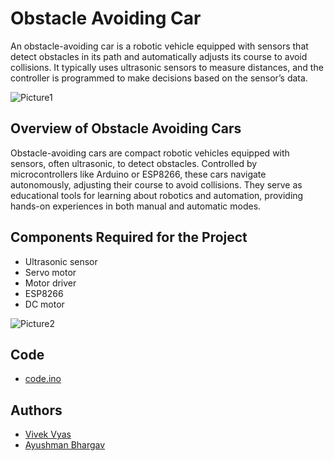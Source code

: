 # Obstacle Avoiding Car


An obstacle-avoiding car is a robotic vehicle equipped with sensors that detect obstacles in its path and automatically adjusts its course to avoid collisions. It typically uses ultrasonic sensors to measure distances, and the controller is programmed to make decisions based on the sensor’s data. 

![Picture1](https://github.com/Vivekvyas23/Object_avoiding_car/assets/147385378/fc1d7aab-74e3-48f3-8ca9-73d1302bcd02)


## Overview of Obstacle Avoiding Cars
Obstacle-avoiding cars are compact robotic vehicles equipped with sensors, often ultrasonic, to detect obstacles. Controlled by microcontrollers like Arduino or ESP8266, these cars navigate autonomously, adjusting their course to avoid collisions. They serve as educational tools for learning about robotics and automation, providing hands-on experiences in both manual and automatic modes. 

## Components Required for the Project
- Ultrasonic sensor
- Servo motor
- Motor driver
- ESP8266
- DC motor
  
![Picture2](https://github.com/Vivekvyas23/Object_avoiding_car/assets/147385378/0517f638-69e6-4f8e-880c-16211bf9922a)

## Code

- [code.ino](https://github.com/Vivekvyas23/Object_avoiding_car/blob/main/Code)

## Authors

- [Vivek Vyas](https://www.github.com/octokatherine)
- [Ayushman Bhargav](https://www.github.com/octokatherine)

